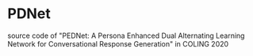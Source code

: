 # PDNet
source code of "PEDNet: A Persona Enhanced Dual Alternating Learning Network for Conversational Response Generation" in COLING 2020
